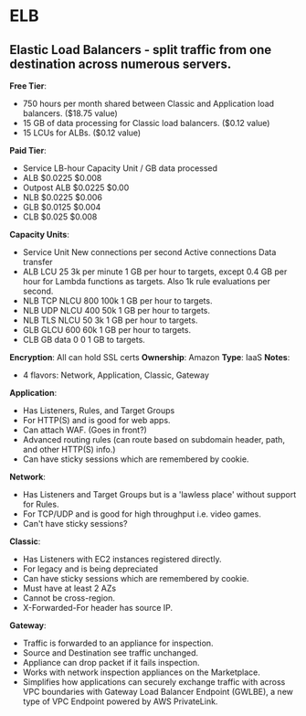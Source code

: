 # ELB

## Elastic Load Balancers - split traffic from one destination across numerous servers.

**Free Tier**:

- 750 hours per month shared between Classic and Application load balancers. ($18.75 value)
- 15 GB of data processing for Classic load balancers. ($0.12 value)
- 15 LCUs for ALBs. ($0.12 value)

**Paid Tier**:

- Service LB-hour Capacity Unit / GB data processed
- ALB $0.0225 $0.008
- Outpost ALB $0.0225 $0.00
- NLB $0.0225 $0.006
- GLB $0.0125 $0.004
- CLB $0.025 $0.008

**Capacity Units**:

- Service Unit New connections per second Active connections Data transfer
- ALB LCU 25 3k per minute 1 GB per hour to targets, except 0.4 GB per hour for Lambda functions as targets. Also 1k rule evaluations per second.
- NLB TCP NLCU 800 100k 1 GB per hour to targets.
- NLB UDP NLCU 400 50k 1 GB per hour to targets.
- NLB TLS NLCU 50 3k 1 GB per hour to targets.
- GLB GLCU 600 60k 1 GB per hour to targets.
- CLB GB data 0 0 1 GB to targets.

**Encryption**: All can hold SSL certs
**Ownership**: Amazon
**Type**: IaaS
**Notes**:

- 4 flavors: Network, Application, Classic, Gateway

**Application**:

- Has Listeners, Rules, and Target Groups
- For HTTP(S) and is good for web apps.
- Can attach WAF. (Goes in front?)
- Advanced routing rules (can route based on subdomain header, path, and other HTTP(S) info.)
- Can have sticky sessions which are remembered by cookie.

**Network**:

- Has Listeners and Target Groups but is a 'lawless place' without support for Rules.
- For TCP/UDP and is good for high throughput i.e. video games.
- Can't have sticky sessions?

**Classic**:

- Has Listeners with EC2 instances registered directly.
- For legacy and is being depreciated
- Can have sticky sessions which are remembered by cookie.
- Must have at least 2 AZs
- Cannot be cross-region.
- X-Forwarded-For header has source IP.

**Gateway**:

- Traffic is forwarded to an appliance for inspection.
- Source and Destination see traffic unchanged.
- Appliance can drop packet if it fails inspection.
- Works with network inspection appliances on the Marketplace.
- Simplifies how applications can securely exchange traffic with across VPC boundaries with Gateway Load Balancer Endpoint (GWLBE), a new type of VPC Endpoint powered by AWS PrivateLink.
